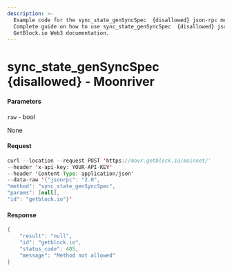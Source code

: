 ```yaml
---
description: >-
  Example code for the sync_state_genSyncSpec  {disallowed} json-rpc method.
  Сomplete guide on how to use sync_state_genSyncSpec  {disallowed} json-rpc in
  GetBlock.io Web3 documentation.
---
```


# sync\_state\_genSyncSpec {disallowed} - Moonriver

#### Parameters

`raw` - bool

None

#### Request

```java
curl --location --request POST 'https://movr.getblock.io/mainnet/' 
--header 'x-api-key: YOUR-API-KEY' 
--header 'Content-Type: application/json' 
--data-raw '{"jsonrpc": "2.0",
"method": "sync_state_genSyncSpec",
"params": [null],
"id": "getblock.io"}'
```

#### Response

```java
{
    "result": "null",
    "id": "getblock.io",
    "status_code": 405,
    "message": "Method not allowed"
}
```
